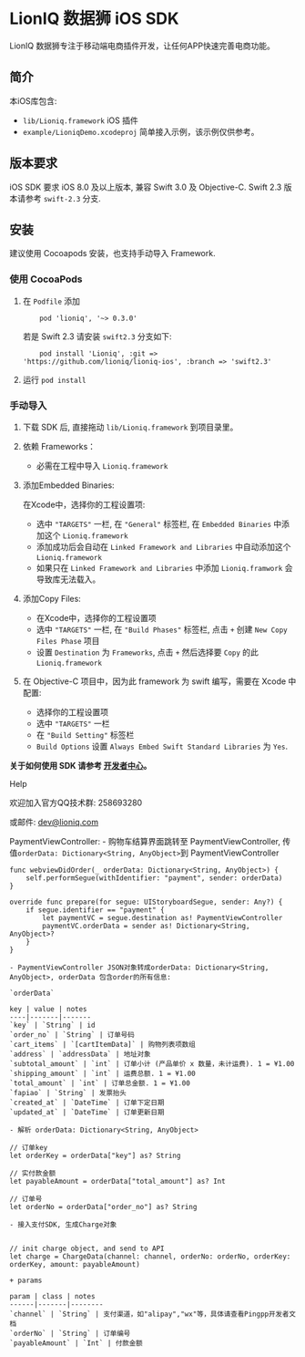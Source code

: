 # LionIQ 数据狮 iOS SDK

LionIQ 数据狮专注于移动端电商插件开发，让任何APP快速完善电商功能。

## 简介
本iOS库包含: 

- `lib/Lioniq.framework` iOS 插件
- `example/LioniqDemo.xcodeproj` 简单接入示例，该示例仅供参考。

## 版本要求
iOS SDK 要求 iOS 8.0 及以上版本, 兼容 Swift 3.0 及 Objective-C. Swift 2.3 版本请参考 `swift-2.3` 分支.

## 安装

建议使用 Cocoapods 安装，也支持手动导入 Framework.

### 使用 CocoaPods
1. 在 `Podfile` 添加
    
    ````
        pod 'lioniq', '~> 0.3.0'
    ````
    
    若是 Swift 2.3 请安装 `swift2.3` 分支如下: 

    ````
        pod install 'Lioniq', :git => 'https://github.com/lioniq/lioniq-ios', :branch => 'swift2.3'
    ````

2. 运行 `pod install`


### 手动导入
1. 下载 SDK 后, 直接拖动 `lib/Lioniq.framework` 到项目录里。

2. 依赖 Frameworks：

    - 必需在工程中导入 `Lioniq.framework`

3. 添加Embedded Binaries: 

    在Xcode中，选择你的工程设置项: 

    - 选中 `"TARGETS"` 一栏, 在 `"General"` 标签栏, 在 `Embedded Binaries` 中添加这个 `Lioniq.framework`
    - 添加成功后会自动在 `Linked Framework and Libraries` 中自动添加这个 `Lioniq.framework`
    - 如果只在 `Linked Framework and Libraries` 中添加 `Lioniq.framwork` 会导致库无法载入。

4. 添加Copy Files: 

    - 在Xcode中，选择你的工程设置项
    - 选中 `"TARGETS"` 一栏, 在 `"Build Phases"` 标签栏, 点击 `+` 创建 `New Copy Files Phase` 项目
    - 设置 `Destination` 为 `Frameworks`, 点击 `+` 然后选择要 `Copy` 的此 `Lioniq.framework`

5. 在 Objective-C 项目中，因为此 framework 为 swift 编写，需要在 Xcode 中配置: 

    - 选择你的工程设置项
    - 选中 `"TARGETS"` 一栏
    - 在 `"Build Setting"` 标签栏
    - `Build Options` 设置 `Always Embed Swift Standard Libraries` 为 `Yes`.
    
**关于如何使用 SDK 请参考 [开发者中心](http://docs.lioniq.com/)。**

Help

欢迎加入官方QQ技术群: 258693280

或邮件: dev@lioniq.com



PaymentViewController:
    - 购物车结算界面跳转至 PaymentViewController, 传值`orderData: Dictionary<String, AnyObject>`到 PaymentViewController
````
func webviewDidOrder(_ orderData: Dictionary<String, AnyObject>) {
    self.performSegue(withIdentifier: "payment", sender: orderData)
}

override func prepare(for segue: UIStoryboardSegue, sender: Any?) {
    if segue.identifier == "payment" {
        let paymentVC = segue.destination as! PaymentViewController
        paymentVC.orderData = sender as! Dictionary<String, AnyObject>?
    }
}
````


    - PaymentViewController JSON对象转成orderData: Dictionary<String, AnyObject>, orderData 包含order的所有信息:
````
`orderData`

key | value | notes
----|-------|-------
`key` | `String` | id
`order_no` | `String` | 订单号码
`cart_items` | `[cartItemData]` | 购物列表项数组
`address` | `addressData` | 地址对象
`subtotal_amount` | `int` | 订单小计 (产品单价 x 数量，未计运费). 1 = ¥1.00
`shipping_amount` | `int` | 运费总额. 1 = ¥1.00
`total_amount` | `int` | 订单总金额. 1 = ¥1.00
`fapiao` | `String` | 发票抬头
`created_at` | `DateTime` | 订单下定日期
`updated_at` | `DateTime` | 订单更新日期

````



    - 解析 orderData: Dictionary<String, AnyObject>
````
// 订单key
let orderKey = orderData["key"] as? String

// 实付款金额
let payableAmount = orderData["total_amount"] as? Int

// 订单号
let orderNo = orderData["order_no"] as? String

````



    - 接入支付SDK, 生成Charge对象
````

// init charge object, and send to API
let charge = ChargeData(channel: channel, orderNo: orderNo, orderKey: orderKey, amount: payableAmount)

+ params

param | class | notes
------|-------|--------
`channel` | `String` | 支付渠道，如"alipay","wx"等，具体请查看Pingpp开发者文档
`orderNo` | `String` | 订单编号
`payableAmount` | `Int` | 付款金额

````





